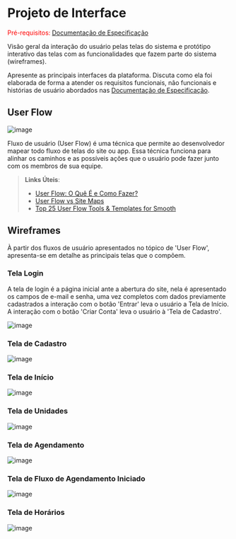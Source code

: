 
# Projeto de Interface

<span style="color:red">Pré-requisitos: <a href="2-Especificação do Projeto.md"> Documentação de Especificação</a></span>

Visão geral da interação do usuário pelas telas do sistema e protótipo interativo das telas com as funcionalidades que fazem parte do sistema (wireframes).

 Apresente as principais interfaces da plataforma. Discuta como ela foi elaborada de forma a atender os requisitos funcionais, não funcionais e histórias de usuário abordados nas <a href="2-Especificação do Projeto.md"> Documentação de Especificação</a>.

## User Flow

![image](https://user-images.githubusercontent.com/103009155/163887889-a89e618f-3f06-4b2c-8e87-cde18c294f08.png)


Fluxo de usuário (User Flow) é uma técnica que permite ao desenvolvedor mapear todo fluxo de telas do site ou app. Essa técnica funciona para alinhar os caminhos e as possíveis ações que o usuário pode fazer junto com os membros de sua equipe.

> **Links Úteis**:
> - [User Flow: O Quê É e Como Fazer?](https://medium.com/7bits/fluxo-de-usu%C3%A1rio-user-flow-o-que-%C3%A9-como-fazer-79d965872534)
> - [User Flow vs Site Maps](http://designr.com.br/sitemap-e-user-flow-quais-as-diferencas-e-quando-usar-cada-um/)
> - [Top 25 User Flow Tools & Templates for Smooth](https://www.mockplus.com/blog/post/user-flow-tools)


## Wireframes
 À partir dos fluxos de usuário apresentados no tópico de 'User Flow', apresenta-se em detalhe as principais telas que o compõem.
### Tela Login 

A tela de login é a página inicial ante a abertura do site, nela é apresentado os campos de e-mail e senha, uma vez completos com dados previamente cadastrados a interação com o botão 'Entrar' leva o usuário a Tela de Início. A interação com o botão 'Criar Conta' leva o usuário à 'Tela de Cadastro'.

![image](https://user-images.githubusercontent.com/103009155/163888213-dc7e0083-333a-46e0-ad7e-88dc19d26102.png)

### Tela de Cadastro

![image](https://user-images.githubusercontent.com/103009155/163888322-f0685778-fc09-4e31-9a64-d3e5921e43a3.png)

### Tela de Início

![image](https://user-images.githubusercontent.com/103009155/163888523-1b8c99e1-a1ad-4247-8c38-ab121501e608.png)

### Tela de Unidades

![image](https://user-images.githubusercontent.com/103009155/163888658-1057fde6-454a-4f06-8929-58cadbc4bcc5.png)

### Tela de Agendamento

![image](https://user-images.githubusercontent.com/103009155/163888948-184d1865-d41f-42cf-9b9b-a3cfd576109c.png)

### Tela de Fluxo de Agendamento Iniciado

![image](https://user-images.githubusercontent.com/103009155/163888826-45031a83-c2af-4de7-825a-f83b9efc5f1a.png)

### Tela de Horários

![image](https://user-images.githubusercontent.com/103009155/163889047-13b40773-81dd-4f70-9361-c55ea7bae3ed.png)
